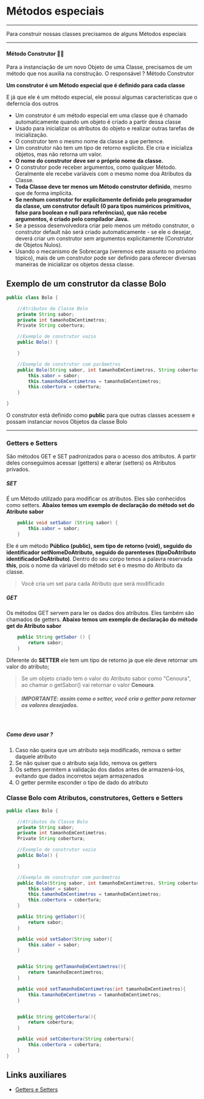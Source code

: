 # Métodos especiais
---
Para construir nossas classes precisamos de alguns Métodos especiais
___

#### Método Construtor 👷‍♀️

Para a instanciação de um novo Objeto de uma Classe, precisamos de um método que nos auxilia na construção. O responsável ? Método Construtor

**Um construtor é um Método especial que é definido para cada classe**

E já que ele é um método especial, ele possui algumas caracteristicas que o deferncia dos outros

- Um construtor é um método especial em uma classe que é chamado automaticamente quando um objeto é criado a partir dessa classe
- Usado para inicializar os atributos do objeto e realizar outras tarefas de inicialização.
- O construtor tem o mesmo nome da classe a que pertence.
- Um construtor não tem um tipo de retorno explícito. Ele cria e inicializa objetos, mas não retorna um valor.
- **O nome do construtor deve ser o próprio nome da classe.**
- O construtor pode receber argumentos, como qualquer Método. Geralmente ele recebe variáveis com o mesmo nome doa Atributos da Classe.
- **Toda Classe deve ter menos um Método construtor definido**, mesmo que de forma implícita.
- **Se nenhum construtor for explicitamente definido pelo programador da classe, um construtor default (0 para tipos numéricos primitivos, false para boolean e null para referências), que não recebe argumentos, é criado pelo compilador Java.**
- Se a pessoa desenvolvedora criar pelo menos um método construtor, o construtor default não será criado automaticamente - se ele o desejar, deverá criar um construtor sem argumentos explicitamente (Construtor de Objetos Nulos).
- Usando o mecanismo de Sobrecarga (veremos este assunto no próximo tópico), mais de um construtor pode ser definido para oferecer diversas maneiras de inicializar os objetos dessa classe. 

## Exemplo de um construtor da classe Bolo

```java
public class Bolo {

    //Atributos da Classe Bolo
    private String sabor;
    private int tamanhoEmCentimetros;
    Private String cobertura;

    //Exemplo de construtor vazio
    public Bolo() {

    }

    //Exemplo de construtor com parâmetros
    public Bolo(String sabor, int tamanhoEmCentimetros, String cobertura) {
        this.sabor = sabor;
        this.tamanhoEmCentimetros = tamanhoEmCentimetros;
        this.cobertura = cobertura;
    }

}

```

O construtor está definido como **public** para que outras classes acessem e possam instanciar novos Objetos da classe Bolo

---

### Getters e Setters
São métodos GET e SET padronizados para o acesso dos atributos. A partir deles conseguimos acessar (getters) e alterar (setters) os Atributos privados.

##### SET
É um Método  utilizado para modificar os atributos. Eles são conhecidos como setters. **Abaixo temos um exemplo de declaração do método set do Atributo sabor**

```java
    public void setSabor (String sabor) {
        this.sabor = sabor;
    }
```
Ele é um método **Público (public), sem tipo de retorno (void), seguido do identificador setNomeDoAtributo, seguido do parenteses (tipoDoAtributo identificadorDoAtributo)**. 
Dentro do seu corpo temos a palavra reservada **this**, pois o nome da váriavel do método set é o mesmo do Atributo da classe. 

>Você cria um set para cada Atributo que será modificado

##### GET
Os métodos GET servem para ler os dados dos atributos. Eles também são chamados de getters. 
**Abaixo temos um exemplo de declaração do método get do Atributo sabor**
```java
    public String getSabor () {
        return sabor;
    }
```
Diferente do **SETTER** ele tem um tipo de retorno ja que ele deve retornar um valor do atributo;

>Se um objeto criado tem o valor do Atributo sabor como "Cenoura", ao chamar o getSabor() vai retornar o valor **Cenoura**.

>##### IMPORTANTE: assim como o setter, você cria o getter para retornar os valores desejados.

<br/>

##### Como devo usar ?
1. Caso não queira que um atributo seja modificado, remova o setter daquele atributo
2. Se não quiser que o atributo seja lido, remova os getters
3. Os setters permitem a validação dos dados antes de armazená-los, evitando que dados incorretos sejam armazenados
4. O getter permite esconder o tipo de dado do atributo


### Classe Bolo com Atributos, construtores, Getters e Setters

```java
public class Bolo {

    //Atributos da Classe Bolo
    private String sabor;
    private int tamanhoEmCentimetros;
    Private String cobertura;

    //Exemplo de construtor vazio
    public Bolo() {

    }

    //Exemplo de construtor com parâmetros
    public Bolo(String sabor, int tamanhoEmCentimetros, String cobertura) {
        this.sabor = sabor;
        this.tamanhoEmCentimetros = tamanhoEmCentimetros;
        this.cobertura = cobertura;
    }

    public String getSabor(){
        return sabor;
    }

    public void setSabor(String sabor){
        this.sabor = sabor;
    }


    public String getTamanhoEmCentimetros(){
        return tamanhoEmcentimetros;
    }

    public void setTamanhoEmCentimetros(int tamanhoEmCentimetros){
        this.tamanhoEmCentimetros = tamanhoEmCentimetros;
    }


    public String getCobertura(){
        return cobertura;
    }

    public void setCobertura(String cobertura){
        this.cobertura = cobertura;
    }
}
```
## Links auxiliares

- [Getters e Setters](https://www.jdevtreinamento.com.br/metodos-setters-e-getters/#:~:text=M%C3%89TODOS%20SETTERS%20E%20GETTERS%20NA,retornar%20o%20valor%20%E2%80%9Csetado%E2%80%9D.)
